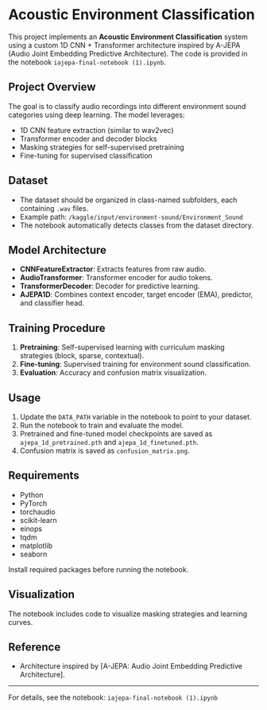 # Acoustic Environment Classification

This project implements an **Acoustic Environment Classification** system using a custom 1D CNN + Transformer architecture inspired by A-JEPA (Audio Joint Embedding Predictive Architecture). The code is provided in the notebook `iajepa-final-notebook (1).ipynb`.

## Project Overview

The goal is to classify audio recordings into different environment sound categories using deep learning. The model leverages:
- 1D CNN feature extraction (similar to wav2vec)
- Transformer encoder and decoder blocks
- Masking strategies for self-supervised pretraining
- Fine-tuning for supervised classification

## Dataset

- The dataset should be organized in class-named subfolders, each containing `.wav` files.
- Example path: `/kaggle/input/environment-sound/Environment_Sound`
- The notebook automatically detects classes from the dataset directory.

## Model Architecture

- **CNNFeatureExtractor**: Extracts features from raw audio.
- **AudioTransformer**: Transformer encoder for audio tokens.
- **TransformerDecoder**: Decoder for predictive learning.
- **AJEPA1D**: Combines context encoder, target encoder (EMA), predictor, and classifier head.

## Training Procedure

1. **Pretraining**: Self-supervised learning with curriculum masking strategies (block, sparse, contextual).
2. **Fine-tuning**: Supervised training for environment sound classification.
3. **Evaluation**: Accuracy and confusion matrix visualization.

## Usage

1. Update the `DATA_PATH` variable in the notebook to point to your dataset.
2. Run the notebook to train and evaluate the model.
3. Pretrained and fine-tuned model checkpoints are saved as `ajepa_1d_pretrained.pth` and `ajepa_1d_finetuned.pth`.
4. Confusion matrix is saved as `confusion_matrix.png`.

## Requirements

- Python
- PyTorch
- torchaudio
- scikit-learn
- einops
- tqdm
- matplotlib
- seaborn

Install required packages before running the notebook.

## Visualization

The notebook includes code to visualize masking strategies and learning curves.

## Reference

- Architecture inspired by [A-JEPA: Audio Joint Embedding Predictive Architecture].

---
For details, see the notebook: `iajepa-final-notebook (1).ipynb`